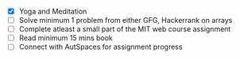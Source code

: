 - [X] Yoga and Meditation
- [ ] Solve minimum 1 problem from either GFG, Hackerrank on arrays
- [ ] Complete atleast a small part of the MIT web course assignment
- [ ] Read minimum 15 mins book
- [ ] Connect with AutSpaces for assignment progress
